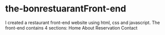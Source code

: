 # the-bonrestuarantFront-end
I created a restaurant front-end website using html, css and javascript.
The front-end contains 4 sections:
Home
About
Reservation
Contact
